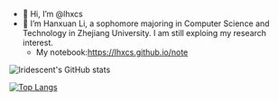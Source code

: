- 👋 Hi, I’m @lhxcs
- 👀 I’m Hanxuan Li, a sophomore majoring in Computer Science and Technology in Zhejiang University. I am still exploing my research interest.
  - My notebook:https://lhxcs.github.io/note
 
![Iridescent's GitHub stats](https://github-readme-stats.vercel.app/api?username=lhxcs&show_icons=true&theme=radical&count_private=true)

[![Top Langs](https://github-readme-stats.vercel.app/api/top-langs/?username=lhxcs)](https://github.com/lhxcs/github-readme-stats)

<!---
lhxcs/lhxcs is a ✨ special ✨ repository because its `README.md` (this file) appears on your GitHub profile.
You can click the Preview link to take a look at your changes.
--->
